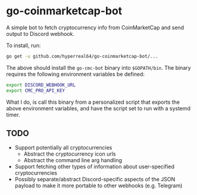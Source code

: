 # go-coinmarketcap-bot

A simple bot to fetch cryptocurrency info from CoinMarketCap and send output to Discord webhook.

To install, run:
```bash
go get -u github.com/hyperreal64/go-coinmarketcap-bot/...
```

The above should install the `go-cmc-bot` binary into `$GOPATH/bin`.
The binary requires the following environment variables be defined:
```bash
export DISCORD_WEBHOOK_URL
export CMC_PRO_API_KEY
```

What I do, is call this binary from a personalized script that exports the above environment variables, and have the script set to run with a systemd timer.

## TODO
* Support potentially all cryptocurrencies
    + Abstract the cryptocurrency icon urls
    + Abstract the command line arg handling
* Support fetching other types of information about user-specified cryptocurrencies
* Possibly separate/abstract Discord-specific aspects of the JSON payload to make it more portable to other webhooks (e.g. Telegram)
